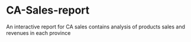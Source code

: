 # CA-Sales-report
An interactive report for CA sales contains analysis of products sales and revenues in each province 
